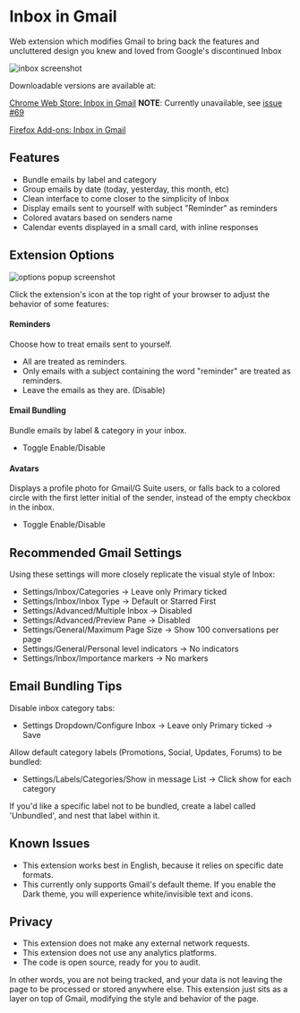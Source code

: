 # Inbox in Gmail

Web extension which modifies Gmail to bring back the features and uncluttered design you knew and loved from Google's discontinued Inbox

![inbox screenshot](https://github.com/boukestam/inbox-in-gmail/blob/master/screenshots/inbox%20v0.4.8-3.png?raw=true)

Downloadable versions are available at:

[Chrome Web Store: Inbox in Gmail](https://chrome.google.com/webstore/detail/inbox-in-gmail/foceiplcmbcdoggojeegeelhkaebhjoo) **NOTE**: Currently unavailable, see [issue #69](https://github.com/boukestam/inbox-in-gmail/issues/69)

[Firefox Add-ons: Inbox in Gmail](https://addons.mozilla.org/firefox/addon/inbox-in-gmail)


## Features

- Bundle emails by label and category
- Group emails by date (today, yesterday, this month, etc)
- Clean interface to come closer to the simplicity of Inbox
- Display emails sent to yourself with subject "Reminder" as reminders
- Colored avatars based on senders name
- Calendar events displayed in a small card, with inline responses


## Extension Options

![options popup screenshot](https://github.com/boukestam/inbox-in-gmail/blob/master/screenshots/options%20v0.4.8-2.png?raw=true)

Click the extension's icon at the top right of your browser to adjust the behavior of some features:

#### Reminders
Choose how to treat emails sent to yourself.

- All are treated as reminders. 
- Only emails with a subject containing the word "reminder" are treated as reminders. 
- Leave the emails as they are. (Disable)

#### Email Bundling
Bundle emails by label & category in your inbox.

- Toggle Enable/Disable

#### Avatars
Displays a profile photo for Gmail/G Suite users, or falls back to a colored circle with the first letter initial of the sender, instead of the empty checkbox in the inbox.

- Toggle Enable/Disable


## Recommended Gmail Settings

Using these settings will more closely replicate the visual style of Inbox:

- Settings/Inbox/Categories -> Leave only Primary ticked
- Settings/Inbox/Inbox Type -> Default or Starred First
- Settings/Advanced/Multiple Inbox -> Disabled
- Settings/Advanced/Preview Pane -> Disabled
- Settings/General/Maximum Page Size -> Show 100 conversations per page
- Settings/General/Personal level indicators -> No indicators
- Settings/Inbox/Importance markers -> No markers


## Email Bundling Tips

Disable inbox category tabs:
- Settings Dropdown/Configure Inbox -> Leave only Primary ticked -> Save

Allow default category labels (Promotions, Social, Updates, Forums) to be bundled:
- Settings/Labels/Categories/Show in message List -> Click show for each category

If you'd like a specific label not to be bundled, create a label called 'Unbundled', and nest that label within it.


## Known Issues

- This extension works best in English, because it relies on specific date formats.
- This currently only supports Gmail's default theme. If you enable the Dark theme, you will experience white/invisible text and icons.


## Privacy

- This extension does not make any external network requests.
- This extension does not use any analytics platforms.
- The code is open source, ready for you to audit.

In other words, you are not being tracked, and your data is not leaving the page to be processed or stored anywhere else. This extension just sits as a layer on top of Gmail, modifying the style and behavior of the page.